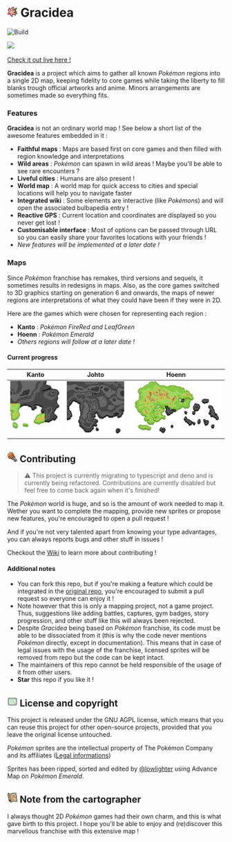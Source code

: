 # ![](/source/server/static/imgs/icons/gracidea.png) Gracidea

![Build](https://github.com/lowlighter/gracidea/workflows/Build/badge.svg)

![](.github/README/animated_map.gif)

[Check it out live here !](https://gracidea.lecoq.io/)

**Gracidea** is a project which aims to gather all known *Pokémon* regions into a single 2D map, keeping fidelity to core games while taking the liberty to fill blanks trough official artworks and anime. Minors arrangements are sometimes made so everything fits.

### Features

**Gracidea** is not an ordinary world map ! See below a short list of the awesome features embedded in it :

* **Faithful maps** : Maps are based first on core games and then filled with region knowledge and interpretations
* **Wild areas** : *Pokémon* can spawn in wild areas ! Maybe you'll be able to see rare encounters ?
* **Liveful cities** : Humans are also present !
* **World map** : A world map for quick access to cities and special locations will help you to navigate faster
* **Integrated wiki** : Some elements are interactive (like *Pokémon*s) and will open the associated bulbapedia entry !
* **Reactive GPS** : Current location and coordinates are displayed so you never get lost !
* **Customisable interface** : Most of options can be passed through URL so you can easily share your favorites locations with your friends !
* *New features will be implemented at a later date !*

### Maps

Since *Pokémon* franchise has remakes, third versions and sequels, it sometimes results in redesigns in maps.
Also, as the core games switched to 3D graphics starting on generation 6 and onwards, the maps of newer regions are interpretations of what they could have been if they were in 2D.

Here are the games which were chosen for representing each region :
* **Kanto** : *Pokémon FireRed and LeafGreen*
* **Hoenn** : *Pokémon Emerald*
* *Others regions will follow at a later date !*

#### Current progress

| Kanto | Johto | Hoenn |
| :---: | :---: | :---: |
| ![Kanto](/source/server/static/imgs/regions/kanto.png) | ![Johto](/source/server/static/imgs/regions/johto.png) | ![Hoenn](/source/server/static/imgs/regions/hoenn.png) |


## ![](/source/server/static/imgs/icons/contribute.png) Contributing

> ⚠️ This project is currently migrating to typescript and deno and is currently being refactored. Contributions are currently disabled but feel free to come back again when it's finished!

The *Pokémon* world is huge, and so is the amount of work needed to map it. Wether you want to complete the mapping, provide new sprites or propose new features, you're encouraged to open a pull request !

And if you're not very talented apart from knowing your type advantages, you can always reports bugs and other stuff in issues !

Checkout the [Wiki](https://github.com/lowlighter/gracidea/wiki) to learn more about contributing !

#### Additional notes

* You can fork this repo, but if you're making a feature which could be integrated in the [original repo](https://github.com/lowlighter/gracidea), you're encouraged to submit a pull request so everyone can enjoy it !
* Note however that this is only a mapping project, not a game project. Thus, suggestions like adding battles, captures, gym badges, story progression, and other stuff like this will always been rejected.
* Despite *Gracidea* being based on *Pokémon* franchise, its code must be able to be dissociated from it (this is why the code never mentions *Pokémon* directly, except in documentation). This means that in case of legal issues with the usage of the franchise, licensed sprites will be removed from repo but the code can be kept intact.
* The maintainers of this repo cannot be held responsible of the usage of it from other users.
* **Star** this repo if you like it !

## ![](/source/server/static/imgs/icons/licenses.png) License and copyright

This project is released under the GNU AGPL license, which means that you can reuse this project for other open-source projects, provided that you leave the original license untouched.

*Pokémon* sprites are the intellectual property of The Pokémon Company and its affiliates ([Legal informations](https://www.pokemon.com/us/legal/))

Sprites has been ripped, sorted and edited by [@lowlighter](https://github.com/lowlighter/) using Advance Map on *Pokémon Emerald*.

## ![](/source/server/static/imgs/icons/map.png) Note from the cartographer

I always thought 2D *Pokémon* games had their own charm, and this is what gave birth to this project.
I hope you'll be able to enjoy and (re)discover this marvellous franchise with this extensive map !
